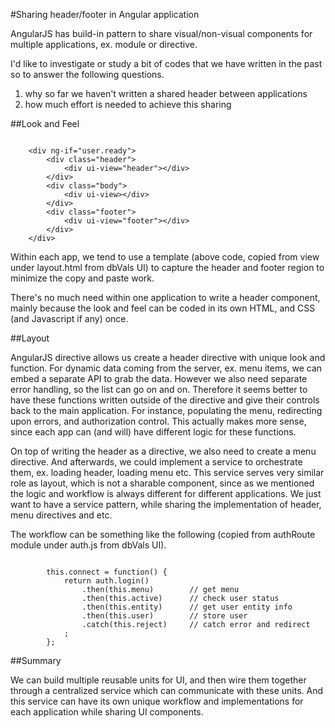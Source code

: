#Sharing header/footer in Angular application

AngularJS has build-in pattern to share visual/non-visual components for multiple applications, ex. module or directive.

I'd like to investigate or study a bit of codes that we have written in the past so to answer the following questions.

1. why so far we haven't written a shared header between applications
2. how much effort is needed to achieve this sharing


##Look and Feel
```

    <div ng-if="user.ready">
        <div class="header">
            <div ui-view="header"></div>
        </div>
        <div class="body">
            <div ui-view></div>
        </div>
        <div class="footer">
            <div ui-view="footer"></div>
        </div>
    </div>

```

Within each app, we tend to use a template (above code, copied from view under layout.html from dbVals UI) to capture the header and footer region to minimize the copy and paste work. 

There's no much need within one application to write a header component, mainly because the look and feel can be coded in its own HTML, and CSS (and Javascript if any) once. 

##Layout

AngularJS directive allows us create a header directive with unique look and function. For dynamic data coming from the server, ex. menu items, we can embed a separate API to grab the data. However we also need separate error handling, so the list can go on and on. Therefore it seems better to have these functions written outside of the directive and give their controls back to the main application. For instance, populating the menu, redirecting upon errors, and authorization control. This actually makes more sense, since each app can (and will) have different logic for these functions. 

On top of writing the header as a directive, we also need to create a menu directive. And afterwards, we could implement a service to orchestrate them, ex. loading header, loading menu etc. This service serves very similar role as layout, which is not a sharable component, since as we mentioned the logic and workflow is always different for different applications. We just want to have a service pattern, while sharing the implementation of header, menu directives and etc.

The workflow can be something like the following (copied from authRoute module under auth.js from dbVals UI). 

```

        this.connect = function() {
            return auth.login()                
                .then(this.menu)		// get menu
                .then(this.active)		// check user status
                .then(this.entity)		// get user entity info
                .then(this.user)		// store user
                .catch(this.reject)		// catch error and redirect
            ;
        };

``` 

   
##Summary

We can build multiple reusable units for UI, and then wire them together through a centralized service which can communicate with these units. And this service can have its own unique workflow and implementations for each application while sharing UI components. 